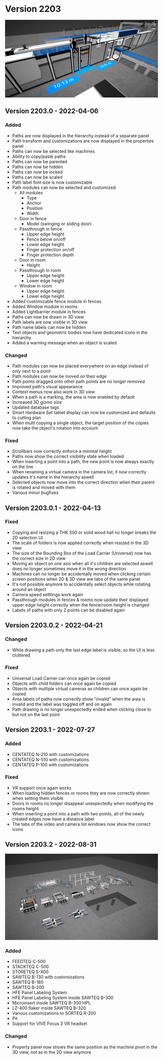 # Version 2203

![](../../../.gitbook/assets/version-2203.png)

## Version 2203.0 - 2022-04-06

### Added

* Paths are now displayed in the hierarchy instead of a separate panel
* Path transform and customizations are now displayed in the properties panel
* Paths can now be selected like machines
* Ability to copy/paste paths
* Paths can now be parented
* Paths can now be hidden
* Paths can now be locked
* Paths can now be scaled
* Path label font size is now customizable
* Path modules can now be selected and customized:
    * All modules
        * Type
        * Anchor
        * Position
        * Width
    * Door in fence
        * Model (swinging or sliding door)
    * Passthrough in fence
        * Upper edge height
        * Fence below on/off
        * Lower edge height
        * Finger protection on/off
        * Finger protection depth
    * Door in room
        * Height
    * Passthrough in room
        * Upper edge height
        * Lower edge height
    * Window in room
        * Upper edge height
        * Lower edge height
* Added customizable fence module in fences
* Added Window module in rooms
* Added Lightbarrier module in fences
* Paths can now be drawn in 3D view
* Path labels are now visible in 3D view
* Path name labels can now be hidden
* Text objects and geometric bodies now have dedicated icons in the hierarchy
* Added a warning message when an object is scaled

### Changed

* Path modules can now be placed everywhere on an edge instead of only next to a point
* Path modules can now be moved on their edge
* Path points dragged onto other path points are no longer removed
* Improved path's visual appearance
* Context menus now also work in 3D view
* When a path is a marking, the area is now enabled by default
* Increased 3D gizmo size
* Updated database tags
* Smart Hardware Set tablet display can now be customized and defaults to cutting plan
* When multi copying a single object, the target position of the copies now take the object's rotation into account

### Fixed

* Scrollbars now correctly enforce a minimal height
* Paths now show the correct visibility state when loaded
* When inserting a point into a path, the new point is now always exactly on the line
* When renaming a virtual camera in the camera list, it now correctly updates it's name in the hierarchy aswell
* Selected objects now move into the correct direction when their parent is rotated and moved with them
* Various minor bugfixes

## Version 2203.0.1 - 2022-04-13

### Fixed

* Copying and resizing a THK 500 or solid wood hall no longer breaks the 2D selection UI
* The scale of folders is now applied correctly when resized in the 3D view
* The size of the Bounding Box of the Load Carrier (Universal) now has the correct size in 2D view
* Moving an object on one axis when all it's children are selected aswell does no longer sometimes move it in the wrong direction
* Machines can no longer be accidentally moved when clicking certain screen positions when 2D & 3D view are tabs of the same panel
* It's not possible anymore to accidentally select objects while rotating around an object
* Camera speed setttings work again
* Passthrough modules in fences & rooms now update their displayed upper edge height correctly when the fence/room height is changed
* Labels of paths with only 2 points can be disabled again

## Version 2203.0.2 - 2022-04-21

### Changed

* While drawing a path only the last edge label is visible, so the UI is less cluttered

### Fixed

* Universal Load Carrier can once again be copied
* Objects with child folders can once again be copied
* Objects with multiple virtual cameras as children can once again be copied
* Area labels of paths now correctly show "invalid" when the area is invalid and the label was toggled off and on again
* Path drawing is no longer unexpectedly ended when clicking close to but not on the last point

## Version 2203.1 - 2022-07-27

### Added

* CENTATEQ N-210 with customizations
* CENTATEQ N-510 with customizations
* CENTATEQ P-100 with customizations

### Fixed

* VR support once again works
* When loading hidden fences or rooms they are now correctly shown when setting them visible
* Doors in rooms no longer disappear unexpectedly when modifying the rooms height
* When inserting a point into a path with two points, all of the newly created edges now have a distance label
* The tabs of the video and camera list windows now show the correct icons

## Version 2203.2 - 2022-08-31

![](../../../.gitbook/assets/version-2203_2.png)

### Added

* FEEDTEQ C-500
* STACKTEQ C-500
* STORETEQ S-X00
* SAWTEQ B-130 with customizations
* SAWTEQ B-180
* SAWTEQ B-200
* HFE Panel Labeling System
* HFE Panel Labeling System inside SAWTEQ B-300
* Microinsert inside SAWTEQ B-300 HPL
* LZ-400 flaker inside SAWTEQ B-320
* Various customizations to SORTEQ R-200
* Pit
* Support for VIVE Focus 3 VR headset

### Changed

* Property panel now shows the same position as the machine pivot in the 3D view, not as in the 2D view anymore
